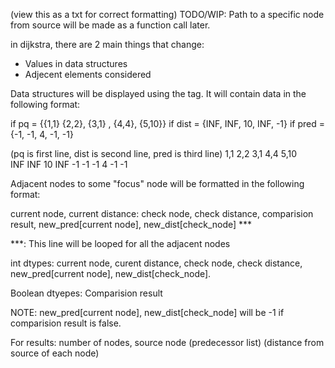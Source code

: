(view this as a txt for correct formatting)
TODO/WIP:
Path to a specific node from source will be made as a function call later.


in dijkstra, there are 2 main things that change:
- Values in data structures
- Adjecent elements considered


Data structures will be displayed using the <ds> tag. It will contain data in the following format:


if pq = {{1,1} {2,2}, {3,1} , {4,4}, {5,10}}
if dist = {INF, INF, 10, INF, -1}
if pred = {-1, -1, 4, -1, -1}

(pq is first line, dist is second line, pred is third line)
<ds>
    1,1 2,2 3,1 4,4 5,10    
    INF INF 10 INF -1
    -1 -1 4 -1 -1
</ds>



Adjacent nodes to some "focus" node will be formatted in the following format:


<adj>
    current node, current distance: 
    check node, check distance, comparision result, new_pred[current node], new_dist[check_node]    ***
</adj>


***: This line will be looped for all the adjacent nodes


int dtypes: current node, curent distance, check node, check distance, new_pred[current node], new_dist[check_node].

Boolean dtyepes: Comparision result


NOTE: new_pred[current node], new_dist[check_node] will be -1 if comparision result is false.



For results:
<result>
    number of nodes, source node
    (predecessor list)
    (distance from source of each node)
</result>
